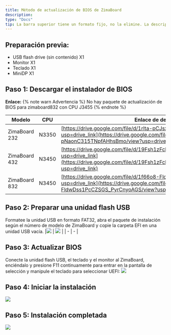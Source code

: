 ```yaml
---
title: Método de actualización de BIOS de ZimaBoard
description: 
type: "Docs"
tip: La barra superior tiene un formato fijo, no la elimine. La descripción es para el artículo y si no se llena, se tomará el primer párrafo del contenido.
---
```

## Preparación previa:
- USB flash drive (sin contenido) X1
- Monitor X1
- Teclado X1
- MiniDP X1
## Paso 1: Descargar el instalador de BIOS
**Enlace:**
{% note warn Advertencia %}
No hay paquete de actualización de BIOS para zimaboard832 con CPU J3455
{% endnote %}

| Modelo | CPU | Enlace de descarga |
| - | - | - |
| ZimaBoard 232 | N3350 | [https://drive.google.com/file/d/1rlta-pCJsxf-pNaonC315TNpfAHhsBmo/view?usp=drive_link](https://drive.google.com/file/d/1rlta-pCJsxf-pNaonC315TNpfAHhsBmo/view?usp=drive_link) |
| ZimaBoard 432 | N3450 | [https://drive.google.com/file/d/19Fsh1zFckYG_Cdg8owyRLh_2kDQJamtG/view?usp=drive_link](https://drive.google.com/file/d/19Fsh1zFckYG_Cdg8owyRLh_2kDQJamtG/view?usp=drive_link) |
| ZimaBoard 832 | N3450 | [https://drive.google.com/file/d/1f66o8-FldwDss1PcCZSGS_PyrCnyoAGS/view?usp=drive_link](https://drive.google.com/file/d/1f66o8-FldwDss1PcCZSGS_PyrCnyoAGS/view?usp=drive_link) |
## Paso 2: Preparar una unidad flash USB
Formatee la unidad USB en formato FAT32, abra el paquete de instalación según el número de modelo de ZimaBoard y copie la carpeta EFI en una unidad USB vacía.
|![](https://manage.icewhale.io/api/static/docs/1729154067524_image.png) | ![](https://manage.icewhale.io/api/static/docs/1729154081840_image.png) |
| - | - |
## Paso 3: Actualizar BIOS
Conecte la unidad flash USB, el teclado y el monitor al ZimaBoard, enciéndalo y presione F11 continuamente para entrar en la pantalla de selección y manipule el teclado para seleccionar UEFI:
![](https://manage.icewhale.io/api/static/docs/1729154195372_image.png)
## Paso 4: Iniciar la instalación
![](https://manage.icewhale.io/api/static/docs/1729154235770_image.png)

## Paso 5: Instalación completada
![](https://manage.icewhale.io/api/static/docs/1729154248434_image.png)